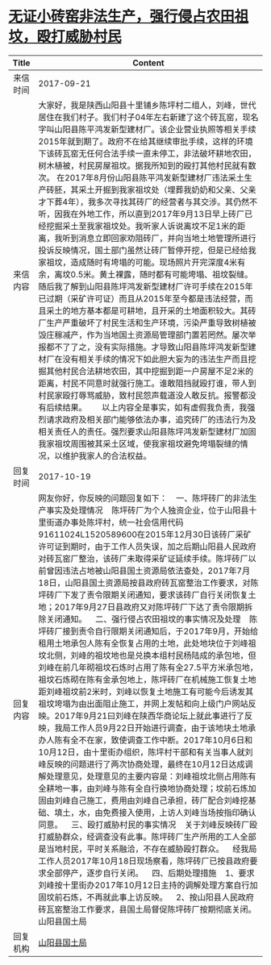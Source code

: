 # <a href="http://www.shangluo.gov.cn/zmhd/ldxxxx.jsp?urltype=leadermail.LeaderMailContentUrl&wbtreeid=1112&leadermailid=4348">无证小砖窑非法生产，强行侵占农田祖坟，殴打威胁村民</a>
| Title |                                                                                                                                                                                                                                                                                                                                                                                                                                                                                                                  Content                                                                                                                                                                                                                                                                                                                                                                                                                                                                                                                   |
|:-----:|--------------------------------------------------------------------------------------------------------------------------------------------------------------------------------------------------------------------------------------------------------------------------------------------------------------------------------------------------------------------------------------------------------------------------------------------------------------------------------------------------------------------------------------------------------------------------------------------------------------------------------------------------------------------------------------------------------------------------------------------------------------------------------------------------------------------------------------------------------------------------------------------------------------------------------------------------------------------------------------------------------------------------------------------|
| 来信时间  | 2017-09-21                                                                                                                                                                                                                                                                                                                                                                                                                                                                                                                                                                                                                                                                                                                                                                                                                                                                                                                                                                                                                                 |
| 来信内容  | 大家好，我是陕西山阳县十里铺乡陈坪村二组人，刘峰，世代居住在我们村子。我们村子04年左右新建了这个砖瓦窑，现名字叫山阳县陈平鸿发新型建材厂。该企业营业执照等相关手续2015年就到期了。政府不在给其继续审批手续，这样的环境下该砖瓦窑无任何合法手续一直未停工，非法破坏耕地农田，树木植被，村民房屋祖坟。据我所知到的殴打其他村民就有数次。 在2017年8月份山阳县陈平鸿发新型建材厂违法采土生产砖胚，其采土开掘到我家祖坟处（埋葬我奶奶和父亲、父亲才下葬4年），我多次寻找其砖厂的经营者与其交涉。其仍然不听，因我在外地工作，所以直到2017年9月13日早上砖厂已经挖掘采土至我家祖坟处。我听家人诉说离坟不足1米的距离，我听到消息立即回家劝阻砖厂，并向当地土地管理所进行投诉反映情况，国土部门虽然让砖厂暂停开挖，但是已经给我家祖坟，造成随时有垮塌的可能。现场照片开完深度4米有余，离坟0.5米。黄土裸露，随时都有可能垮塌、祖坟裂缝。  随后我了解到山阳县陈坪鸿发新型建材厂许可手续在2015年已过期（采矿许可证）而且从2015年至今都是违法经营，而且采土的地方基本都是可耕地，且开采的土地面积较大。其砖厂生产严重破坏了村民生活和生产环境，污染严重导致树植被毁庄稼减产，作为当地国土资源局管理部门置若罔然。屡次举报都不了了之，没有实际措施。才导致山阳县陈坪鸿发新型建材厂在没有相关手续的情况下如此胆大妄为的违法生产而且挖掘其他村民合法耕地农田，其中挖掘到距一户房屋不足2米的距离，村民不同意时就强行施工。谁敢阻挡就殴打谁，带人到村民家殴打辱骂威胁，致村民怨声载道没人敢反抗。报警都没有后续结果。       以上内容全是事实，如有虚假我负责，我强烈请求政府及相关部门能够依法办事，追究砖厂的违法行为及相关责任人的责任。强烈要求山阳县陈坪鸿发新型建材厂加固我家祖坟周围被其采土区域，使我家祖坟避免垮塌裂缝的情况，以维护我家人的合法权益。                                                                                                                                                                                                |
| 回复时间  | 2017-10-19                                                                                                                                                                                                                                                                                                                                                                                                                                                                                                                                                                                                                                                                                                                                                                                                                                                                                                                                                                                                                                 |
| 回复内容  | 网友你好，你反映的问题回复如下：    一、陈坪砖厂的非法生产事实及处理情况    陈坪砖厂为个人独资企业，位于山阳县十里街道办事处陈坪村，统一社会信用代码91611024L1520589600在2015年12月30日该砖厂采矿许可证到期时，由于工作人员失误，加之后期山阳县人民政府对砖瓦窑厂整治，该砖厂未取得采矿证延续手续。陈坪砖厂以前曾因违法占地被山阳县国土资源局依法查处，2017年7月18日，山阳县国土资源局按县政府砖瓦窑整治工作要求，对陈坪砖厂下发了责令限期关闭通知，要求该砖厂自行关闭恢复土地；2017年9月27日县政府又对陈坪砖厂下达了责令限期拆除关闭通知。    二、强行侵占农田祖坟的事实情况及处理    陈坪砖厂接到责令自行限期关闭通知后，于2017年9月，开始给租用土地承包人陈有全恢复占用的土地，此处地块位于刘峰祖坟北侧，刘峰的祖坟地也是兑换本组村民杨陆成的承包地，但刘峰在前几年砌祖坟石炼时占用了陈有全27.5平方米承包地，祖坟石炼砌在陈有金承包地上，陈坪砖厂在机械施工恢复土地距刘峰祖坟前2米时，刘峰以恢复土地施工有可能今后诱发其祖坟垮塌为由出面阻止施工，并网上发帖和向上级门户网站反映。2017年9月21曰刘峰在陕西华商论坛上就此事进行了反映，我局工作人员9月22日开始进行调查，由于该地块土地承办人陈有全不在家，致使调查工作中断。2017年10月6日和10月12日，由十里街办组织，陈坪村干部和有关当事人就刘峰反映的问题进行了两次协商处理，最终在10月12日达成调解处理意见，处理意见的主要内容是：刘峰祖坟北侧占用陈有全耕地一事，由刘峰与陈有全自行换地协商处理；坟前石炼加固由刘峰自己施工，费用由刘峰自己承担，砖厂配合刘峰挖基础、填土，水，由免费接入使用，上访人刘峰当场按指印确认同意。    三、殴打威胁村民的事实情况    关于刘峰反映砖厂殴打威胁群众，经调查没有此事。陈坪砖厂生产所用的工人全部是当地村民，平时关系融洽，不存在威胁殴打群众。    经我局工作人员2017年10月18日现场察看，陈坪砖厂已按县政府要求全部停产，逐步自行关闭。    四、后期处理措施    1、要求刘峰按十里街办2017年10月12日主持的调解处理方案自行加固坟前石炼，不再就此事上访反映。    2、按山阳县人民政府砖瓦窑整治工作要求，县国土局督促陈坪砖厂按期彻底关闭。山阳县国土局 |
| 回复机构  | <a href="../../categories/agencies/山阳县国土局.md">山阳县国土局</a>                                                                                                                                                                                                                                                                                                                                                                                                                                                                                                                                                                                                                                                                                                                                                                                                                                                                                                                                                                                     |